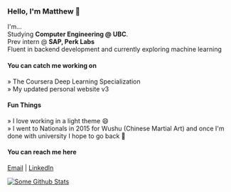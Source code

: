 ### Hello, I'm Matthew 👋
I'm...\
Studying **Computer Engineering @ UBC**.\
Prev intern @ **SAP, Perk Labs** \
Fluent in backend development and currently exploring machine learning

#### You can catch me working on
» The Coursera Deep Learning Specialization  
» My updated personal website v3 
#### Fun Things
» I love working in a light theme 😄\
» I went to Nationals in 2015 for Wushu (Chinese Martial Art) and once I'm done with university I hope to go back 🤞
#### You can reach me here
[Email](mattchow918@gmail.com) | [LinkedIn](https://www.linkedin.com/in/matthewpchow/)

[![Some Github Stats](https://github-readme-stats.vercel.app/api?username=mpchow&count_private=true&show_icons=true)](https://github.com/anuraghazra/github-readme-stats)
<!--
**mpchow/mpchow** is a ✨ _special_ ✨ repository because its `README.md` (this file) appears on your GitHub profile.

Here are some ideas to get you started:

- 🔭 I’m currently working on ...
- 🌱 I’m currently learning ...
- 👯 I’m looking to collaborate on ...
- 🤔 I’m looking for help with ...
- 💬 Ask me about ...
- 📫 How to reach me: ...
- 😄 Pronouns: ...
- ⚡ Fun fact: ...
-->

